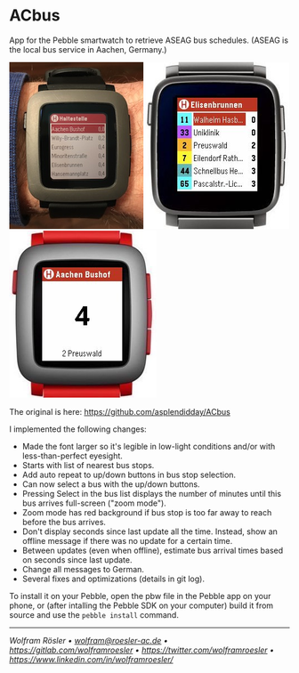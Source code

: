 # ACbus

App for the Pebble smartwatch to retrieve ASEAG bus schedules. (ASEAG is the local bus service in Aachen, Germany.)

![Photo of bus stop list](photo.jpg)
![Emu screenshot with bus list](mockup1.jpg)
![Emu screenshot in zoom mode](mockup2.jpg)

The original is here: https://github.com/asplendidday/ACbus

I implemented the following changes:

* Made the font larger so it's legible in low-light conditions and/or with less-than-perfect eyesight.
* Starts with list of nearest bus stops.
* Add auto repeat to up/down buttons in bus stop selection.
* Can now select a bus with the up/down buttons.
* Pressing Select in the bus list displays the number of minutes until this bus arrives full-screen ("zoom mode").
* Zoom mode has red background if bus stop is too far away to reach before the bus arrives.
* Don't display seconds since last update all the time. Instead, show an offline message if there was no update for a certain time.
* Between updates (even when offline), estimate bus arrival times based on seconds since last update.
* Change all messages to German.
* Several fixes and optimizations (details in git log).

To install it on your Pebble, open the pbw file in the Pebble app on your phone, or (after intalling the Pebble SDK on your computer) build it from source and use the `pebble install` command.

---
*Wolfram Rösler • wolfram@roesler-ac.de • https://gitlab.com/wolframroesler • https://twitter.com/wolframroesler • https://www.linkedin.com/in/wolframroesler/*
